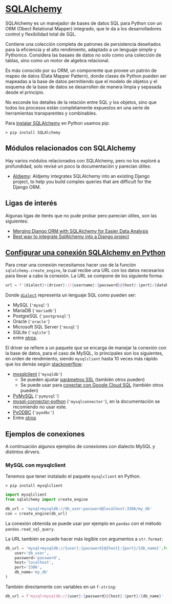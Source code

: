 # [SQLAlchemy](https://www.sqlalchemy.org/)

SQLAlchemy es un manejador de bases de datos SQL para Python con un ORM (Obect Relational Mapper) integrado, que le da a los desarrolladores control y flexibilidad total de SQL. 

Contiene una colección completa de patrones de persistencia deseñados para la eficiencia y el alto rendimiento, adaptado a un lenguaje simple y Pythonico. Considera las basaes de datos no solo como una colección de tablas, sino como un motor de algebra relacional.

Es más conocido por su ORM, un componente que provee un patrón de mapeo de datos (Data Mapper Pattern), donde clases de Python pueden ser mapeadas a la base de datos permitiendo que el modelo de objetos y el esquema de la base de datos se desarrollen de manera limpia y sepasada desde el principio.

No esconde los detalles de la relación entre SQL y los objetos, sino que todos los procesos están completamente expuestos en una serie de herramientas transparentes y combinables.

Para [instalar SQLAlchemy](https://pypi.org/project/SQLAlchemy/) en Python usamos pip:
```
> pip install SQLAlchemy
```

## Módulos relacionados con SQLAlchemy

Hay varios módulos relacionados con SQLAlchemy, pero no los exploré a profundidad, solo revisé un poco la documentación y parecían útiles:
* [Aldjemy](https://github.com/aldjemy/aldjemy): Aldjemy integrates SQLAlchemy into an existing Django project, to help you build complex queries that are difficult for the Django ORM.

## Ligas de interés

Algunas ligas de iterés que no pude probar pero parecían útiles, son las siguientes:
* [Merging Django ORM with SQLAlchemy for Easier Data Analysis](https://djangostars.com/blog/merging-django-orm-with-sqlalchemy-for-easier-data-analysis/)
* [Best way to integrate SqlAlchemy into a Django project](https://stackoverflow.com/questions/6606725/best-way-to-integrate-sqlalchemy-into-a-django-project)

## [Configurar una conexión SQLAlchemy en Python](https://docs.sqlalchemy.org/en/14/core/engines.html#database-urls)

Para crear una conexión necesitamos hacer uso de la función `sqlalchemy.create_engine`, la cual recibe una URL con los datos necesarios para llevar a cabo la conexión. La URL se compone de los siguiente forma:

```python
url = f'{dialect}+{driver}://{username}:{password}@{host}:{port}/{database_name}'
```

Donde [`dialect`](https://docs.sqlalchemy.org/en/14/core/engines.html#backend-specific-urls) representa un lenguaje SQL como pueden ser:
* MySQL (`'mysql'`)
* MariaDB (`'mariadb'`)
* PostgreSQL (`'postgresql'`)
* Oracle (`'oracle'`)
* Microsoft SQL Server (`'mssql'`)
* SQLite (`'sqlite'`)
* entre [otros](https://docs.sqlalchemy.org/en/14/dialects/index.html#external-dialects).

El driver se refiere a un paquete que se encarga de manejar la conexión con la base de datos, para el caso de MySQL, lo principales son los siguientes, en orden de rendimiento, siendo `mysqlclient` hasta 10 veces más rápido que los demás según [stackoverflow](https://stackoverflow.com/a/46396881/10902201):
* [mysqlclient](https://github.com/PyMySQL/mysqlclient) (`'mysqldb'`)
    * Se pueden ajustar [parámetros SSL](https://docs.sqlalchemy.org/en/14/dialects/mysql.html#ssl-connections) (también otros pueden)
    * Se puede usar para [conectar con Google Cloud SQL](https://docs.sqlalchemy.org/en/14/dialects/mysql.html#using-mysqldb-with-google-cloud-sql) (también otros pueden)
* [PyMySQL](https://github.com/PyMySQL/PyMySQL) (`'pymysql'`)
* [mysql-connector-python](https://github.com/mysql/mysql-connector-python) (`'mysqlconnector'`), en la documentación se recomiendo no usar este.
* [PyODBC](https://pypi.org/project/pyodbc/) (`'pyodbc'`)
* Entre [otros](https://docs.sqlalchemy.org/en/14/dialects/mysql.html)

## Ejemplos de conexiones

A continuación algunos ejemplos de conexiones con dialecto MySQL y distintos dirvers.

### MySQL con mysqlclient
Tenemos que tener instalado el paquete `mysqlclient` en Python.
```
> pip install mysqlclient
```

```python
import mysqlclient
from sqlalchemy import create_engine

db_url = 'mysql+mysqldb://db_user:password@localhost:3306/my_db'
con = create_engine(db_url)
```

La conexión obtenida se puede usar por ejemplo en `pandas` con el método `pandas.read_sql_query`.

La URL también se puede hacer más legible con argumentos a `str.format`:
```python
db_url = 'mysql+mysqldb://{user}:{password}@{host}:{port}/{db_name}'.format(
    user='db_user',
    password='password',
    host='localhost',
    port='3306',
    db_name='my_db'
)
```

También directamente con variables en un `f-string`:
```python
db_url = f'mysql+mysqldb://{user}:{password}@{host}:{port}/{db_name}'
```


